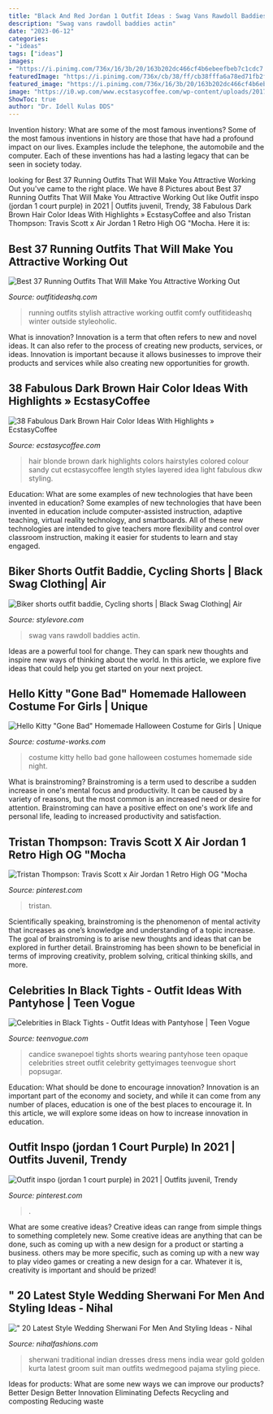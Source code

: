 ```yaml
---
title: "Black And Red Jordan 1 Outfit Ideas : Swag Vans Rawdoll Baddies Actin"
description: "Swag vans rawdoll baddies actin"
date: "2023-06-12"
categories:
- "ideas"
tags: ["ideas"]
images:
- "https://i.pinimg.com/736x/16/3b/20/163b202dc466cf4b6ebeefbeb7c1cdc7.jpg"
featuredImage: "https://i.pinimg.com/736x/cb/38/ff/cb38fffa6a78ed71fb2fc10610ed39e7.jpg"
featured_image: "https://i.pinimg.com/736x/16/3b/20/163b202dc466cf4b6ebeefbeb7c1cdc7.jpg"
image: "https://i0.wp.com/www.ecstasycoffee.com/wp-content/uploads/2017/01/Blonde-and-Brown-Colored-Hair-Idea.jpg?resize=500%2C761"
ShowToc: true
author: "Dr. Idell Kulas DDS"
---
```



Invention history: What are some of the most famous inventions?
Some of the most famous inventions in history are those that have had a profound impact on our lives. Examples include the telephone, the automobile and the computer. Each of these inventions has had a lasting legacy that can be seen in society today.

	

		
looking for Best 37 Running Outfits That Will Make You Attractive Working Out you've came to the right place. We have 8 Pictures about Best 37 Running Outfits That Will Make You Attractive Working Out like Outfit inspo (jordan 1 court purple) in 2021 | Outfits juvenil, Trendy, 38 Fabulous Dark Brown Hair Color Ideas With Highlights » EcstasyCoffee and also Tristan Thompson: Travis Scott x Air Jordan 1 Retro High OG &quot;Mocha. Here it is:
		
    
## Best 37 Running Outfits That Will Make You Attractive Working Out

<img loading=lazy src="http://outfitideashq.com/wp-content/uploads/2016/06/running-outfits-34.jpg" onerror="this.onerror=null;this.src='https://tse2.mm.bing.net/th?id=OIP.sBdozoeTt4uwAa6dYg5T3AHaJ4&amp;pid=15.1';" alt="Best 37 Running Outfits That Will Make You Attractive Working Out">

_Source: outfitideashq.com_

>running outfits stylish attractive working outfit comfy outfitideashq winter outside styleoholic. 

	

What is innovation?
Innovation is a term that often refers to new and novel ideas. It can also refer to the process of creating new products, services, or ideas. Innovation is important because it allows businesses to improve their products and services while also creating new opportunities for growth.

    
## 38 Fabulous Dark Brown Hair Color Ideas With Highlights » EcstasyCoffee

<img loading=lazy src="https://i0.wp.com/www.ecstasycoffee.com/wp-content/uploads/2017/01/Blonde-and-Brown-Colored-Hair-Idea.jpg?resize=500%2C761" onerror="this.onerror=null;this.src='https://tse3.mm.bing.net/th?id=OIP._w1nLUBla6J8IiTDS6f5oQHaLR&amp;pid=15.1';" alt="38 Fabulous Dark Brown Hair Color Ideas With Highlights » EcstasyCoffee">

_Source: ecstasycoffee.com_

>hair blonde brown dark highlights colors hairstyles colored colour sandy cut ecstasycoffee length styles layered idea light fabulous dkw styling. 

	

Education: What are some examples of new technologies that have been invented in education?
Some examples of new technologies that have been invented in education include computer-assisted instruction, adaptive teaching, virtual reality technology, and smartboards. All of these new technologies are intended to give teachers more flexibility and control over classroom instruction, making it easier for students to learn and stay engaged.

    
## Biker Shorts Outfit Baddie, Cycling Shorts | Black Swag Clothing| Air

<img loading=lazy src="https://www.stylevore.com/wp-content/uploads/2019/12/abbd6c8dbbcf719025573e32b483442b.jpg" onerror="this.onerror=null;this.src='https://tse2.mm.bing.net/th?id=OIP.Qp-IceR5EyGGW6EyUUV-UAHaJO&amp;pid=15.1';" alt="Biker shorts outfit baddie, Cycling shorts | Black Swag Clothing| Air">

_Source: stylevore.com_

>swag vans rawdoll baddies actin. 

	

Ideas are a powerful tool for change. They can spark new thoughts and inspire new ways of thinking about the world. In this article, we explore five ideas that could help you get started on your next project.

    
## Hello Kitty &quot;Gone Bad&quot; Homemade Halloween Costume For Girls | Unique

<img loading=lazy src="https://photos.costume-works.com/full/336211_269074326464839_132940728_o.jpg" onerror="this.onerror=null;this.src='https://tse1.mm.bing.net/th?id=OIP.Cgz5pCirKPE1jr--lkF1xgHaMB&amp;pid=15.1';" alt="Hello Kitty &quot;Gone Bad&quot; Homemade Halloween Costume for Girls | Unique">

_Source: costume-works.com_

>costume kitty hello bad gone halloween costumes homemade side night. 

	

What is brainstroming?
Brainstroming is a term used to describe a sudden increase in one's mental focus and productivity. It can be caused by a variety of reasons, but the most common is an increased need or desire for attention. Brainstroming can have a positive effect on one's work life and personal life, leading to increased productivity and satisfaction.

    
## Tristan Thompson: Travis Scott X Air Jordan 1 Retro High OG &quot;Mocha

<img loading=lazy src="https://i.pinimg.com/736x/16/3b/20/163b202dc466cf4b6ebeefbeb7c1cdc7.jpg" onerror="this.onerror=null;this.src='https://tse2.mm.bing.net/th?id=OIP.5lCt7U3GQiQhoLNtgclWngHaNK&amp;pid=15.1';" alt="Tristan Thompson: Travis Scott x Air Jordan 1 Retro High OG &quot;Mocha">

_Source: pinterest.com_

>tristan. 

	

Scientifically speaking, brainstroming is the phenomenon of mental activity that increases as one’s knowledge and understanding of a topic increase. The goal of brainstroming is to arise new thoughts and ideas that can be explored in further detail. Brainstroming has been shown to be beneficial in terms of improving creativity, problem solving, critical thinking skills, and more.

    
## Celebrities In Black Tights - Outfit Ideas With Pantyhose | Teen Vogue

<img loading=lazy src="http://assets.teenvogue.com/photos/565345cb016eb9ab3c7a5a29/master/w_434,h_651,c_limit/GettyImages-187798465.jpg" onerror="this.onerror=null;this.src='https://tse1.mm.bing.net/th?id=OIP.Y2WAMafIjFkAtAOG9NlBpQAAAA&amp;pid=15.1';" alt="Celebrities in Black Tights - Outfit Ideas with Pantyhose | Teen Vogue">

_Source: teenvogue.com_

>candice swanepoel tights shorts wearing pantyhose teen opaque celebrities street outfit celebrity gettyimages teenvogue short popsugar. 

	

Education: What should be done to encourage innovation?
Innovation is an important part of the economy and society, and while it can come from any number of places, education is one of the best places to encourage it. In this article, we will explore some ideas on how to increase innovation in education.

    
## Outfit Inspo (jordan 1 Court Purple) In 2021 | Outfits Juvenil, Trendy

<img loading=lazy src="https://i.pinimg.com/736x/cb/38/ff/cb38fffa6a78ed71fb2fc10610ed39e7.jpg" onerror="this.onerror=null;this.src='https://tse4.mm.bing.net/th?id=OIP.ykzBPN439kaXoOJRUhqttAHaJ3&amp;pid=15.1';" alt="Outfit inspo (jordan 1 court purple) in 2021 | Outfits juvenil, Trendy">

_Source: pinterest.com_

>. 

	

What are some creative ideas?
Creative ideas can range from simple things to something completely new. Some creative ideas are anything that can be done, such as coming up with a new design for a product or starting a business. others may be more specific, such as coming up with a new way to play video games or creating a new design for a car. Whatever it is, creativity is important and should be prized!

    
## &quot; 20 Latest Style Wedding Sherwani For Men And Styling Ideas - Nihal

<img loading=lazy src="https://www.nihalfashions.com/blog/wp-content/uploads/2016/12/3.jpg" onerror="this.onerror=null;this.src='https://tse2.mm.bing.net/th?id=OIP.5aLdIMuvv8uAwYCt6H3omwAAAA&amp;pid=15.1';" alt="&quot; 20 Latest Style Wedding Sherwani For Men And Styling Ideas - Nihal">

_Source: nihalfashions.com_

>sherwani traditional indian dresses dress mens india wear gold golden kurta latest groom suit man outfits wedmegood pajama styling piece. 

	

Ideas for products: What are some new ways we can improve our products?
Better Design
Better Innovation
Eliminating Defects
Recycling and composting
Reducing waste

